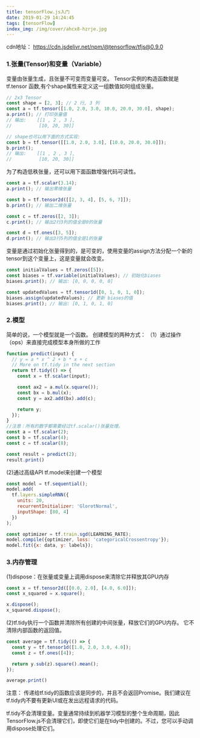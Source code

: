 ```yaml
---
title: tensorFlow.js入门
date: 2019-01-29 14:24:45
tags: [tensorFlow]
index_img: /img/cover/ahcx8-hzrje.jpg
---
```

cdn地址：
https://cdn.jsdelivr.net/npm/@tensorflow/tfjs@0.9.0

### 1.张量(Tensor)和变量（Variable）
变量由张量生成，且张量不可变而变量可变。
Tensor实例的构造函数就是 tf.tensor 函数,有个shape属性来定义这一组数值如何组成张量。
```javascript
// 2x3 Tensor
const shape = [2, 3]; // 2 行, 3 列
const a = tf.tensor([1.0, 2.0, 3.0, 10.0, 20.0, 30.0], shape);
a.print(); // 打印张量值
// 输出:    [[1 , 2 , 3 ],
//          [10, 20, 30]]

// shape也可以用下面的方式实现:
const b = tf.tensor([[1.0, 2.0, 3.0], [10.0, 20.0, 30.0]]);
b.print();
// 输出:    [[1 , 2 , 3 ],
//          [10, 20, 30]]
```
为了构造低秩张量，还可以用下面函数增强代码可读性。
```javascript
const a = tf.scalar(3.14);
a.print(); // 输出零维张量

const b = tf.tensor2d([[2, 3, 4], [5, 6, 7]]);
b.print(); // 输出二维张量

const c = tf.zeros([2, 3]);
c.print(); // 输出2行3列的值全是0的张量

const d = tf.ones([3, 5]);
d.print(); // 输出3行5列的值全是1的张量
```

变量是通过初始化张量得到的，是可变的，使用变量的assign方法分配一个新的tensor到这个变量上，这是变量就会改变。
```javascript
const initialValues = tf.zeros([5]);
const biases = tf.variable(initialValues); // 初始化biases
biases.print(); // 输出: [0, 0, 0, 0, 0]

const updatedValues = tf.tensor1d([0, 1, 0, 1, 0]);
biases.assign(updatedValues); // 更新 biases的值
biases.print(); // 输出: [0, 1, 0, 1, 0]
```


### 2.模型
简单的说，一个模型就是一个函数。
创建模型的两种方式：
（1）通过操作（ops）来直接完成模型本身所做的工作
```javascript
function predict(input) {
  // y = a * x ^ 2 + b * x + c
  // More on tf.tidy in the next section
  return tf.tidy(() => {
    const x = tf.scalar(input);

    const ax2 = a.mul(x.square());
    const bx = b.mul(x);
    const y = ax2.add(bx).add(c);

    return y;
  });
}
//注意：所有的数字都需要经过tf.scalar()张量处理。
const a = tf.scalar(2);
const b = tf.scalar(4);
const c = tf.scalar(8);

const result = predict(2);
result.print() 
```
(2)通过高级API tf.model来创建一个模型
```javascript
const model = tf.sequential();
model.add(
  tf.layers.simpleRNN({
    units: 20,
    recurrentInitializer: 'GlorotNormal',
    inputShape: [80, 4]
  })
);

const optimizer = tf.train.sgd(LEARNING_RATE);
model.compile({optimizer, loss: 'categoricalCrossentropy'});
model.fit({x: data, y: labels});
```

### 3.内存管理
(1)dispose：在张量或变量上调用dispose来清除它并释放其GPU内存
```javascript
const x = tf.tensor2d([[0.0, 2.0], [4.0, 6.0]]);
const x_squared = x.square();

x.dispose();
x_squared.dispose();
```

(2)tf.tidy执行一个函数并清除所有创建的中间张量，释放它们的GPU内存。
它不清除内部函数的返回值。
```javascript
const average = tf.tidy(() => {
  const y = tf.tensor1d([1.0, 2.0, 3.0, 4.0]);
  const z = tf.ones([4]);

  return y.sub(z).square().mean();
});

average.print()
```
注意：
传递给tf.tidy的函数应该是同步的，并且不会返回Promise。我们建议在tf.tidy内不要有更新UI或在发出远程请求的代码。

tf.tidy不会清理变量。变量通常持续到机器学习模型的整个生命周期，因此TensorFlow.js不会清理它们，即使它们是在tidy中创建的。不过，您可以手动调用dispose处理它们。


